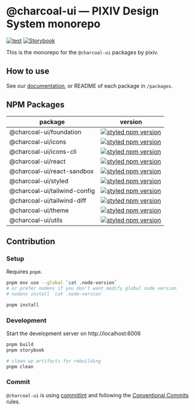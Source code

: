 # @charcoal-ui ― PIXIV Design System monorepo

[![test](https://github.com/pixiv/charcoal/actions/workflows/test.yml/badge.svg)](https://github.com/pixiv/charcoal/actions/workflows/test.yml)
[![Storybook](./.storybook/badge.svg)](https://pixiv.github.io/charcoal)

This is the monorepo for the `@charcoal-ui` packages by pixiv.

## How to use

See our [documentation](https://charcoal-web.pixiv.design/), or README of each package in `/packages`.

## NPM Packages

| package                      | version                                                                                                                                        |
| ---------------------------- | ---------------------------------------------------------------------------------------------------------------------------------------------- |
| @charcoal-ui/foundation      | [![styled npm version](https://img.shields.io/npm/v/@charcoal-ui/foundation)](https://www.npmjs.com/package/@charcoal-ui/foundation)           |
| @charcoal-ui/icons           | [![styled npm version](https://img.shields.io/npm/v/@charcoal-ui/icons)](https://www.npmjs.com/package/@charcoal-ui/icons)                     |
| @charcoal-ui/icons-cli       | [![styled npm version](https://img.shields.io/npm/v/@charcoal-ui/icons-cli)](https://www.npmjs.com/package/@charcoal-ui/icons-cli)             |
| @charcoal-ui/react           | [![styled npm version](https://img.shields.io/npm/v/@charcoal-ui/react)](https://www.npmjs.com/package/@charcoal-ui/react)                     |
| @charcoal-ui/react-sandbox   | [![styled npm version](https://img.shields.io/npm/v/@charcoal-ui/react-sandbox)](https://www.npmjs.com/package/@charcoal-ui/react-sandbox)     |
| @charcoal-ui/styled          | [![styled npm version](https://img.shields.io/npm/v/@charcoal-ui/styled)](https://www.npmjs.com/package/@charcoal-ui/styled)                   |
| @charcoal-ui/tailwind-config | [![styled npm version](https://img.shields.io/npm/v/@charcoal-ui/tailwind-config)](https://www.npmjs.com/package/@charcoal-ui/tailwind-config) |
| @charcoal-ui/tailwind-diff   | [![styled npm version](https://img.shields.io/npm/v/@charcoal-ui/tailwind-diff)](https://www.npmjs.com/package/@charcoal-ui/tailwind-diff)     |
| @charcoal-ui/theme           | [![styled npm version](https://img.shields.io/npm/v/@charcoal-ui/theme)](https://www.npmjs.com/package/@charcoal-ui/theme)                     |
| @charcoal-ui/utils           | [![styled npm version](https://img.shields.io/npm/v/@charcoal-ui/utils)](https://www.npmjs.com/package/@charcoal-ui/utils)                     |

## Contribution

### Setup

Requires `pnpm`.

```sh
pnpm env use --global `cat .node-version`
# or prefer nodenv if you don't want modify global node version
# nodenv install `cat .node-version`

pnpm install
```

### Development

Start the development server on http://localhost:6006

```sh
pnpm build
pnpm storybook

# clean up artifacts for rebuilding
pnpm clean
```

### Commit

`@charcoal-ui` is using [commitlint](https://github.com/conventional-changelog/commitlint) and following the [Conventional Commits](https://www.conventionalcommits.org/ja/v1.0.0/) rules.
